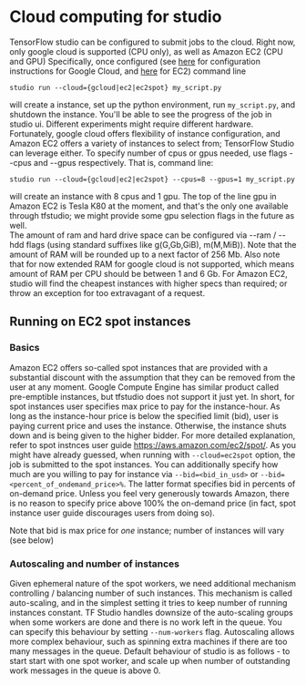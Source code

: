 # Cloud computing for studio

TensorFlow studio can be configured to submit jobs to the cloud. Right now, only google cloud is supported (CPU only), as well as Amazon EC2 (CPU and GPU)
Specifically, once configured (see [here](gcloud_setup.md) for configuration instructions for Google Cloud, and [here](ec2_setup.md) for EC2) command line

    studio run --cloud={gcloud|ec2|ec2spot} my_script.py 

will create a instance, set up the python environment, run `my_script.py`, and shutdown the instance. You'll be able to see the progress of the job in studio ui.
Different experiments might require different hardware. Fortunately, google cloud offers flexibility of instance configuration, and Amazon EC2 offers a variety of instances to select from; TensorFlow Studio can leverage either. 
To specify number of cpus or gpus needed, use flags --cpus and --gpus respectively. That is, command line:

    studio run --cloud={gcloud|ec2|ec2spot} --cpus=8 --gpus=1 my_script.py 

will create an instance with 8 cpus and 1 gpu. The top of the line gpu in Amazon EC2 is Tesla K80 at the moment, and that's the only one available through tfstudio; we might provide some gpu selection flags in the future as well.  
The amount of ram and hard drive space can be configured via --ram / --hdd flags (using standard suffixes like g(G,Gb,GiB), m(M,MiB)). Note that the amount of RAM will be rounded up to a next factor of 256 Mb. Also note that for now extended RAM for google cloud is not supported, which means amount of RAM per CPU should be between 1 and 6 Gb. For Amazon EC2, studio will find the cheapest instances with higher specs than required; or throw an exception for too extravagant of a request. 


## Running on EC2 spot instances
### Basics
Amazon EC2 offers so-called spot instances that are provided with a substantial discount with the assumption that they can be removed from the user at any moment. Google Compute Engine has similar product called pre-emptible instances, but tfstudio does not support it just yet. 
In short, for spot instances user specifies max price to pay for the instance-hour. 
As long as the instance-hour price is below the specified limit (bid), user is paying current price and uses the instance.
Otherwise, the instance shuts down and is being given to the higher bidder. For more detailed explanation, refer to spot instnces user guide https://aws.amazon.com/ec2/spot/. 
As you might have already guessed, when running with `--cloud=ec2spot` option, the job is submitted to the spot instances. You can additionally specify how much are you willing to pay for instance via `--bid=<bid_in_usd>` or `--bid=<percent_of_ondemand_price>%`. The latter format specifies bid in percents of on-demand price. Unless you feel very generously towards Amazon, there is no reason to specify price above 100% the on-demand price (in fact, spot instance user guide discourages users from doing so). 
 
Note that bid is max price for *one* instance; number of instances will vary (see below)

### Autoscaling and number of instances
Given ephemeral nature of the spot workers, we need additional mechanism controlling / balancing number of such instances. This mechanism is called auto-scaling, and in the simplest setting it tries to keep number of running instances constant. TF Studio handles downsize of the auto-scaling groups when some workers are done and there is no work left in the queue. You can specify this behaviour by setting `--num-workers` flag. 
Autoscaling allows more complex behaviour, such as spinning extra machines if there are too many messages in the queue. Default behaviour of studio is as follows - to start start with one spot worker, and scale up when number of outstanding work messages in the queue is above 0.

